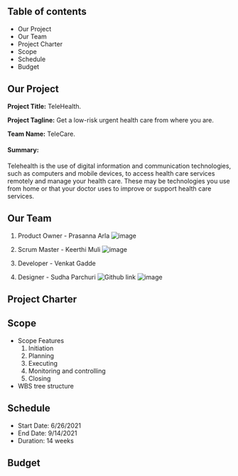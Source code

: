 ## Table of contents ##
- Our Project
- Our Team
- Project Charter
- Scope
- Schedule
- Budget


## Our Project ##
**Project Title:** TeleHealth.

**Project Tagline:** Get a low-risk urgent health care from where you are.

**Team Name:** TeleCare.

#### Summary: ####
Telehealth is the use of digital information and communication technologies, such as computers and mobile devices, to access health care services remotely and manage your health care. These may be technologies you use from home or that your doctor uses to improve or support health care services.


## Our Team ##
1. Product Owner - Prasanna Arla
![image](https://user-images.githubusercontent.com/84041794/119560051-1109c200-bd69-11eb-9b12-186262ffde08.png)

1. Scrum Master - Keerthi Muli
![image](https://user-images.githubusercontent.com/84041794/119560153-2ed72700-bd69-11eb-90db-d5ace237926d.png)

1. Developer - Venkat Gadde
1. Designer - Sudha Parchuri
![Github link](https://github.com/SudhaP10/)
![image](https://user-images.githubusercontent.com/84041794/119559973-f8011100-bd68-11eb-8178-49fe32a45d51.png)

## Project Charter ##



## Scope ##

- Scope Features
  1. Initiation
  2. Planning
  3. Executing
  4. Monitoring and controlling
  5. Closing
- WBS tree structure


## Schedule ##
- Start Date: 6/26/2021
- End Date: 9/14/2021
- Duration: 14 weeks

## Budget ##
